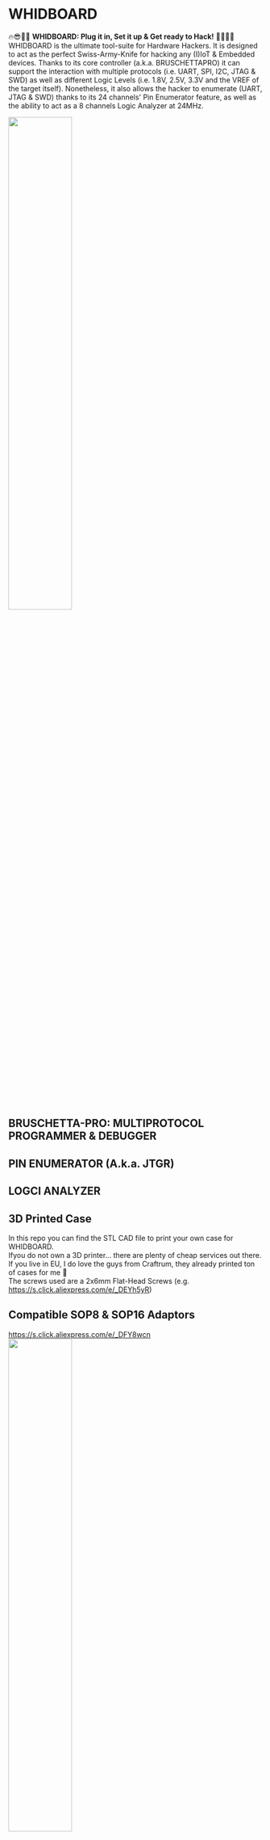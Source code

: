 # WHIDBOARD
🔥😎🏴‍☠️ **WHIDBOARD: Plug it in, Set it up &amp; Get ready to Hack!** 🏴‍☠️😎🔥<br>
WHIDBOARD is the ultimate tool-suite for Hardware Hackers. It is designed to act as the perfect Swiss-Army-Knife for hacking any (I)IoT & Embedded devices.
Thanks to its core controller (a.k.a. BRUSCHETTAPRO) it can support the interaction with multiple protocols (i.e. UART, SPI, I2C, JTAG & SWD) as well as different Logic Levels (i.e. 1.8V, 2.5V, 3.3V and the VREF of the target itself). Nonetheless, it also allows the hacker to enumerate (UART, JTAG & SWD) thanks to its 24 channels' Pin Enumerator feature, as well as the ability to act as a 8 channels Logic Analyzer at 24MHz.

<img src="https://github.com/whid-injector/WHIDBOARD/assets/26245612/86d801be-93d6-4ebd-83dd-67e71f1b41a6" width=50% height=50%> 


## BRUSCHETTA-PRO: MULTIPROTOCOL PROGRAMMER & DEBUGGER

## PIN ENUMERATOR (A.k.a. JTGR)

## LOGCI ANALYZER

## 3D Printed Case
In this repo you can find the STL CAD file to print your own case for WHIDBOARD. <br>
Ifyou do not own a 3D printer... there are plenty of cheap services out there.  <br>
If you live in EU, I do love the guys from Craftrum, they already printed ton of cases for me 🥇 <br>
The screws used are a 2x6mm Flat-Head Screws (e.g. https://s.click.aliexpress.com/e/_DEYh5yR) <br>


## Compatible SOP8 & SOP16 Adaptors
https://s.click.aliexpress.com/e/_DFY8wcn <br>
<img src="https://github.com/whid-injector/BRUSCHETTA-board/assets/26245612/21575245-8296-4e93-9a1f-955bf56e8e4e" width=50% height=50%>    <br>

https://s.click.aliexpress.com/e/_DmAewbN <br>
<img src="https://github.com/whid-injector/BRUSCHETTA-board/assets/26245612/e3e6a079-be43-4891-ba33-9f0e9faee293" width=50% height=50%>    <br>

https://s.click.aliexpress.com/e/_DEcb3Zl <br>
<img src="https://github.com/whid-injector/BRUSCHETTA-board/assets/26245612/b90da7b9-58e0-4b17-a58b-c8d496bca79d" width=50% height=50%>    <br>

https://www.aliexpress.com/item/1005005709533214.html <br>
<img src="https://github.com/whid-injector/BRUSCHETTA-board/assets/26245612/aaec8cd1-3615-4089-9931-4b4a7f478b36" width=50% height=50%>    <br>

## Tips & Tricks
In case you plan to use WHIDBOARD on a VM I do recommend to enable the USB3.1 controller. <br>
<img src="https://github.com/whid-injector/WHIDBOARD/assets/26245612/d9d47e8d-c61d-4c0e-a5e2-f8fc679b357b" width=70% height=70%> 


## How To Report Bugs
I won't spend time explaining in depth how to report issues, since I am pretty sure you have done it tons of times. 
The main idea can be summed up in the following points:
1. Expected Behavior
2. Unexpected Behavior
3. which OS you using?
4. (Windows) Did you install the drivers before connecting?
5. (Windows) Did you try all the tools? Multiprogrammer, BruschettaTool.exe and Flashrom?
6. (Windows) Is the SPI/I2C flash connected properly? Is on-PCB? Or detached from the DUT?
7. Is the target computer an Apple Product?
8. Is the target USB port an USB3.0?
9. Eventual Explanation Notes, Screenshots, Videos, etc.
